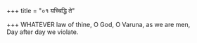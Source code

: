 +++
title = "०१ यच्चिद्धि ते"

+++
WHATEVER law of thine, O God, O Varuna, as we are men,  
     Day after day we violate.